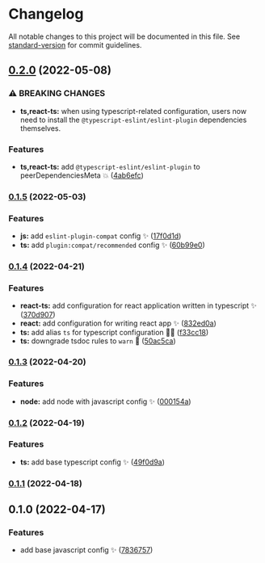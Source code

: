 # Changelog

All notable changes to this project will be documented in this file. See [standard-version](https://github.com/conventional-changelog/standard-version) for commit guidelines.

## [0.2.0](https://github.com/wang1212/eslint-config/compare/v0.1.5...v0.2.0) (2022-05-08)


### ⚠ BREAKING CHANGES

* **ts,react-ts:** when using typescript-related configuration, users now need to install the
`@typescript-eslint/eslint-plugin` dependencies themselves.

### Features

* **ts,react-ts:** add `@typescript-eslint/eslint-plugin` to peerDependenciesMeta :boom: ([4ab6efc](https://github.com/wang1212/eslint-config/commit/4ab6efc3f4db97c7142416d7798af338bb2670ab))

### [0.1.5](https://github.com/wang1212/eslint-config/compare/v0.1.4...v0.1.5) (2022-05-03)


### Features

* **js:** add `eslint-plugin-compat` config :sparkles: ([17f0d1d](https://github.com/wang1212/eslint-config/commit/17f0d1d89e43670c53dd28d5bc2ca764f7fece50))
* **ts:** add `plugin:compat/recommended` config :sparkles: ([60b99e0](https://github.com/wang1212/eslint-config/commit/60b99e08f22c08554c74e02cec5e80768c1c3768))

### [0.1.4](https://github.com/wang1212/eslint-config/compare/v0.1.3...v0.1.4) (2022-04-21)


### Features

* **react-ts:** add configuration for react application written in typescript :sparkles: ([370d907](https://github.com/wang1212/eslint-config/commit/370d907f892ee8087694620159ab2957b5cba550))
* **react:** add configuration for writing react app :sparkles: ([832ed0a](https://github.com/wang1212/eslint-config/commit/832ed0a5e99b9dfe4c4bf80af1ea62b08d7bc339))
* **ts:** add alias `ts` for typescript configuration :technologist: ([f33cc18](https://github.com/wang1212/eslint-config/commit/f33cc18726098aaae16a0e1dcf8bcabd3130e669))
* **ts:** downgrade tsdoc rules to `warn` :wrench: ([50ac5ca](https://github.com/wang1212/eslint-config/commit/50ac5cab4bd734845ef465df2f9f0b436ca3ae60))

### [0.1.3](https://github.com/wang1212/eslint-config/compare/v0.1.2...v0.1.3) (2022-04-20)

### Features

- **node:** add node with javascript config :sparkles: ([000154a](https://github.com/wang1212/eslint-config/commit/000154af9b3c00cb6feaa3243a0037a86195d35b))

### [0.1.2](https://github.com/wang1212/eslint-config/compare/v0.1.1...v0.1.2) (2022-04-19)

### Features

- **ts:** add base typescript config :sparkles: ([49f0d9a](https://github.com/wang1212/eslint-config/commit/49f0d9a7b1a0626489ad46e33a45dadd69eaad63))

### [0.1.1](https://github.com/wang1212/eslint-config/compare/v0.1.0...v0.1.1) (2022-04-18)

## 0.1.0 (2022-04-17)

### Features

- add base javascript config :sparkles: ([7836757](https://github.com/wang1212/eslint-config/commit/783675764e18f0ae2f8ad7970a6cb4ecfecc1ff4))
